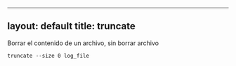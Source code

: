 ---
layout: default
title: truncate
--

Borrar el contenido de un archivo, sin borrar archivo

    truncate --size 0 log_file
